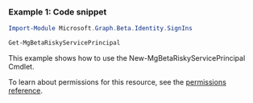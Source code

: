 ### Example 1: Code snippet

```powershell
Import-Module Microsoft.Graph.Beta.Identity.SignIns

Get-MgBetaRiskyServicePrincipal
```
This example shows how to use the New-MgBetaRiskyServicePrincipal Cmdlet.

To learn about permissions for this resource, see the [permissions reference](/graph/permissions-reference).

